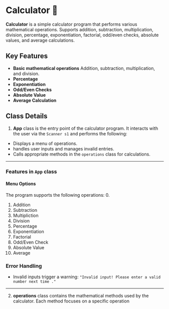 # Calculator 🧮
**Calculator** is a simple calculator program that performs various mathematical operations. Supports addition, subtraction, multiplication, division, percentage, exponentiation, factorial, odd/even checks, absolute values, and average calculations.

## Key Features
- **Basic mathematical operations** Addition, subtraction, multiplication, and  division.
- **Percentage**
- **Exponentiation**
- **Odd/Even Checks**
- **Absolute Value**
- **Average Calculation**

## Class Details

1. **App** class is the entry point of the calculator program. It interacts with the user via the `Scanner s1`  and performs the following:
- Displays a menu of operations.
- handles user inputs and manages invalid entries.
- Calls appropriate methods in the `operations` class for calculations.
---
### **Features in `App` class**
####  **Menu Options**
The program supports the following operations:
 0. 
1. Addition
2. Subtraction
3. Multipliction
4. Division
5. Percentage
6. Exponentiation
7. Factorial
8. Odd/Even Check
9. Absolute Value
10. Average
###  **Error Handling**
-  Invalid inputs trigger a warning:
`"Invalid input! Please enter a valid number next time ."`  
---


2. **operations** class contains the mathematical methods used by the calculator. Each method focuses on a specific operation



<!--stackedit_data:
eyJoaXN0b3J5IjpbMTM4NjE3NTczNCwtMTk2MTk2NTI0NiwtMT
k3Mzk4Mjk0MSwxMTgxNDk4ODY1LC00NDYzMTkxNDIsMjA0MjI3
OTIwOSw0MjQ1NjI5MDRdfQ==
-->